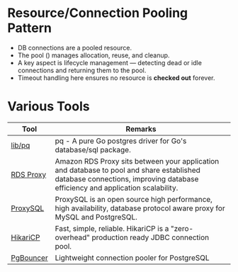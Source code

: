 # Resource/Connection Pooling Pattern
- DB connections are a pooled resource.
- The pool () manages allocation, reuse, and cleanup.
- A key aspect is lifecycle management — detecting dead or idle connections and returning them to the pool.
- Timeout handling here ensures no resource is **checked out** forever.

# Various Tools

| Tool                                                                                               | Remarks                                                                                                                                                                    |
|----------------------------------------------------------------------------------------------------|----------------------------------------------------------------------------------------------------------------------------------------------------------------------------|
| [lib/pq](https://github.com/lib/pq)                                                                | pq - A pure Go postgres driver for Go's database/sql package.                                                                                                              |
| [RDS Proxy](https://github.com/Anshul619/AWS-Services/blob/main/1_Databases/AmazonRDS/RDSProxy.md) | Amazon RDS Proxy sits between your application and database to pool and share established database connections, improving database efficiency and application scalability. |
| [ProxySQL](https://proxysql.com/)                                                                  | ProxySQL is an open source high performance, high availability, database protocol aware proxy for MySQL and PostgreSQL.                                                    |
| [HikariCP](https://github.com/brettwooldridge/HikariCP)                                            | Fast, simple, reliable. HikariCP is a "zero-overhead" production ready JDBC connection pool.                                                                               |
| [PgBouncer](https://www.pgbouncer.org/)                                                            | Lightweight connection pooler for PostgreSQL                                                                                                                               |
